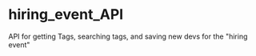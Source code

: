 # hiring_event_API
API for getting Tags, searching tags, and saving new devs for the "hiring event"
